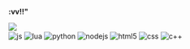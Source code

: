  **:vv!!"**
 
<div class="container">
  <img class = "image" src="https://media.discordapp.net/attachments/916180407257546756/917202575915356220/DQOpkRuXcAAV_Bb.png"></img>
<div style="display: inline_block">
  <img align="center" alt="js" src="https://img.shields.io/badge/JavaScript-20232A?style=for-the-badge&logo=javascript&logoColor=black" />
  <img align="center" alt="lua" src="https://img.shields.io/badge/Lua-20232A?style=for-the-badge&logo=lua&logoColor=black" />
  <img align="center" alt="python" src="https://img.shields.io/badge/Python-20232A?style=for-the-badge&logo=Python&logoColor=black" />
  <img align="center" alt="nodejs" src="https://img.shields.io/badge/Node.js-20232A?style=for-the-badge&logo=node.js&logoColor=black" />
  <img align="center" alt="html5" src="https://img.shields.io/badge/HTML5-20232A?style=for-the-badge&logo=html5&logoColor=black" />
  <img align="center" alt="css" src="https://img.shields.io/badge/CSS3-20232A?style=for-the-badge&logo=css3&logoColor=black" />
   <img align="center" alt="c++" src="https://img.shields.io/badge/c++-20232A?style=for-the-badge&logo=cplusplus&logoColor=black" />
</div><br/>
</div>
